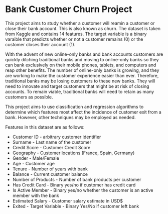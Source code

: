 # Bank Customer Churn Project

This project aims to study whether a customer will reamin a customer or close their bank account. This is also known as churn. The dataset is taken from Kaggle and contains 14 features. The target variable is a binary varaible that predicts whether or not a customer remains (0) or the customer closes their account (1).

With the advent of new online-only banks and bank accounts customers are quickly ditching traditional banks and moving to online-only banks so they can bank exclusively on their mobile phones, tablets, and computers and reap other benefits. The number of online-only banks is growing, and they are working to make the customer experience easier than ever. Therefore, traditional banks may be losing customers to these new banks. They will need to innovate and target customers that might be at risk of closing accounts. To remain viable, traditional banks will need to retain as many customers as possible.

This project aims to use classification and regression algorithms to determine which features most affect the incidence of customer exit from a bank. However, other techniques may be employed as needed.

Features in this dataset are as follows:

- Customer ID - arbitrary customer identifier
- Surname - Last name of the customer
- Credit Score - Customer Credit Score
- Geography - Customer locations (France, Spain, Germany)
- Gender - Male/Female
- Age - Customer age
- Tenure - Number of years with bank
- Balance - Current customer balance
- Number of Products - Number of bank products per customer
- Has Credit Card - Binary yes/no if customer has credit card
- Is Active Member - Binary yes/no whether the customer is an active member with the bank
- Estimated Salary - Customer salary estimate in USD$
- Exited - Target Variable - Binary Yes/No if customer left bank
